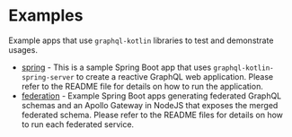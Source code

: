 # Examples

Example apps that use `graphql-kotlin` libraries to test and demonstrate usages.

* [spring](https://github.com/ExpediaGroup/graphql-kotlin/tree/master/examples/spring) - This is a sample Spring Boot app that uses `graphql-kotlin-spring-server` to create a reactive GraphQL web application. Please refer to the README file for details on how to run the application.
* [federation](https://github.com/ExpediaGroup/graphql-kotlin/tree/master/examples/federation) - Example Spring Boot apps generating federated GraphQL schemas and an Apollo Gateway in NodeJS that exposes the merged federated schema. Please refer to the README files for details on how to run each federated service.
